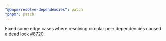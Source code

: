 ```yaml
---
"@pnpm/resolve-dependencies": patch
"pnpm": patch
---
```


Fixed some edge cases where resolving circular peer dependencies caused a dead lock [#8720](https://github.com/pnpm/pnpm/issues/8720).
